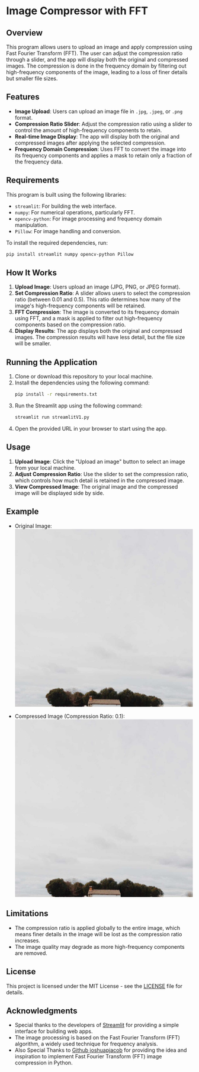 # Image Compressor with FFT

## Overview

This program allows users to upload an image and apply compression using Fast Fourier Transform (FFT). The user can adjust the compression ratio through a slider, and the app will display both the original and compressed images. The compression is done in the frequency domain by filtering out high-frequency components of the image, leading to a loss of finer details but smaller file sizes.

## Features

- **Image Upload**: Users can upload an image file in `.jpg`, `.jpeg`, or `.png` format.
- **Compression Ratio Slider**: Adjust the compression ratio using a slider to control the amount of high-frequency components to retain.
- **Real-time Image Display**: The app will display both the original and compressed images after applying the selected compression.
- **Frequency Domain Compression**: Uses FFT to convert the image into its frequency components and applies a mask to retain only a fraction of the frequency data.

## Requirements

This program is built using the following libraries:
- `streamlit`: For building the web interface.
- `numpy`: For numerical operations, particularly FFT.
- `opencv-python`: For image processing and frequency domain manipulation.
- `Pillow`: For image handling and conversion.

To install the required dependencies, run:

```bash
pip install streamlit numpy opencv-python Pillow
```

## How It Works

1. **Upload Image**: Users upload an image (JPG, PNG, or JPEG format).
2. **Set Compression Ratio**: A slider allows users to select the compression ratio (between 0.01 and 0.5). This ratio determines how many of the image's high-frequency components will be retained.
3. **FFT Compression**: The image is converted to its frequency domain using FFT, and a mask is applied to filter out high-frequency components based on the compression ratio.
4. **Display Results**: The app displays both the original and compressed images. The compression results will have less detail, but the file size will be smaller.

## Running the Application

1. Clone or download this repository to your local machine.
2. Install the dependencies using the following command:
    ```bash
    pip install -r requirements.txt
    ```
3. Run the Streamlit app using the following command:
    ```bash
    streamlit run streamlitV1.py
    ```
4. Open the provided URL in your browser to start using the app.

## Usage

1. **Upload Image**: Click the "Upload an image" button to select an image from your local machine.
2. **Adjust Compression Ratio**: Use the slider to set the compression ratio, which controls how much detail is retained in the compressed image.
3. **View Compressed Image**: The original image and the compressed image will be displayed side by side.

## Example

- Original Image:
  ![Original Image](img/img-1.jpg)

- Compressed Image (Compression Ratio: 0.1):
  ![Compressed Image](compressed_image/compressed_serial1.jpg)

## Limitations

- The compression ratio is applied globally to the entire image, which means finer details in the image will be lost as the compression ratio increases.
- The image quality may degrade as more high-frequency components are removed.

## License

This project is licensed under the MIT License - see the [LICENSE](LICENSE) file for details.

## Acknowledgments

- Special thanks to the developers of [Streamlit](https://streamlit.io/) for providing a simple interface for building web apps.
- The image processing is based on the Fast Fourier Transform (FFT) algorithm, a widely used technique for frequency analysis.
- Also Special Thanks to [Github joshuapjacob](https://github.com/joshuapjacob/fast-fourier-transform-image-compression) for providing the idea and inspiration to implement Fast Fourier Transform (FFT) image compression in Python.
